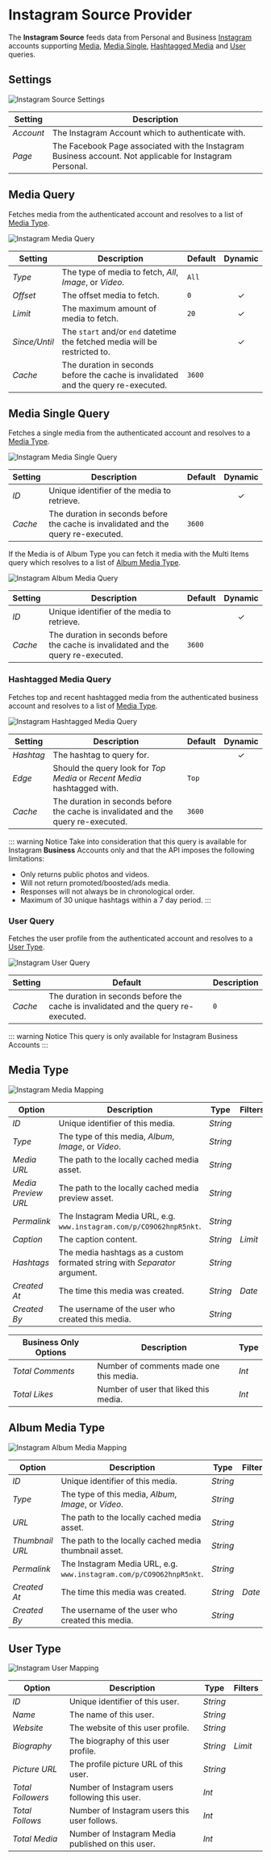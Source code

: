 # Instagram Source Provider

<div class="tm-resource-icon">
    <!--@include: @essentials-for-yootheme-pro/assets/brands/instagram.svg-->
</div>

The **Instagram Source** feeds data from Personal and Business [Instagram](https://www.instagram.com/) accounts supporting [Media](#media-query), [Media Single](#media-single-query), [Hashtagged Media](#hashtagged-media-query) and [User](#user-query) queries.

## Settings

<!--@include: ./_partials/common-provider-settings.md-->

![Instagram Source Settings](./assets/ig-business-config.webp)

| Setting   | Description                                                                                              |
| --------- | -------------------------------------------------------------------------------------------------------- |
| _Account_ | The Instagram Account which to authenticate with.                                                        |
| _Page_    | The Facebook Page associated with the Instagram Business account. Not applicable for Instagram Personal. |

## Media Query

Fetches media from the authenticated account and resolves to a list of [Media Type](#media-type).

![Instagram Media Query](./assets/ig-query-media.webp)

| Setting       | Description                                                                        | Default | Dynamic  |
| ------------- | ---------------------------------------------------------------------------------- | ------- | :------: |
| _Type_        | The type of media to fetch, _All_, _Image_, or _Video_.                            | `All`   |
| _Offset_      | The offset media to fetch.                                                         | `0`     | &#x2713; |
| _Limit_       | The maximum amount of media to fetch.                                              | `20`    | &#x2713; |
| _Since/Until_ | The `start` and/or `end` datetime the fetched media will be restricted to.         |         | &#x2713; |
| _Cache_       | The duration in seconds before the cache is invalidated and the query re-executed. | `3600`  |

## Media Single Query

Fetches a single media from the authenticated account and resolves to a [Media Type](#media-type).

![Instagram Media Single Query](./assets/ig-query-media-single.webp)

| Setting | Description                                                                        | Default | Dynamic  |
| ------- | ---------------------------------------------------------------------------------- | ------- | :------: |
| _ID_    | Unique identifier of the media to retrieve.                                        |         | &#x2713; |
| _Cache_ | The duration in seconds before the cache is invalidated and the query re-executed. | `3600`  |

If the Media is of Album Type you can fetch it media with the Multi Items query which resolves to a list of [Album Media Type](#album-media-type).

![Instagram Album Media Query](./assets/ig-query-media-single.webp)

| Setting | Description                                                                        | Default | Dynamic  |
| ------- | ---------------------------------------------------------------------------------- | ------- | :------: |
| _ID_    | Unique identifier of the media to retrieve.                                        |         | &#x2713; |
| _Cache_ | The duration in seconds before the cache is invalidated and the query re-executed. | `3600`  |

### Hashtagged Media Query

Fetches top and recent hashtagged media from the authenticated business account and resolves to a list of [Media Type](#media-type).

![Instagram Hashtagged Media Query](./assets/ig-query-hashtagged-media.webp)

| Setting   | Description                                                                        | Default | Dynamic  |
| --------- | ---------------------------------------------------------------------------------- | ------- | :------: |
| _Hashtag_ | The hashtag to query for.                                                          |         | &#x2713; |
| _Edge_    | Should the query look for _Top Media_ or _Recent Media_ hashtagged with.           | `Top`   |
| _Cache_   | The duration in seconds before the cache is invalidated and the query re-executed. | `3600`  |

::: warning Notice
Take into consideration that this query is available for Instagram **Business** Accounts only and that the API imposes the following limitations:

- Only returns public photos and videos.
- Will not return promoted/boosted/ads media.
- Responses will not always be in chronological order.
- Maximum of 30 unique hashtags within a 7 day period.
  :::

### User Query

Fetches the user profile from the authenticated account and resolves to a [User Type](#user-type).

![Instagram User Query](./assets/ig-query-user.webp)

| Setting | Default                                                                            | Description |
| ------- | ---------------------------------------------------------------------------------- | ----------- |
| _Cache_ | The duration in seconds before the cache is invalidated and the query re-executed. | `0`         |

::: warning Notice
This query is only available for Instagram Business Accounts
:::

## Media Type

![Instagram Media Mapping](./assets/ig-type-media.webp)

| Option              | Description                                                               | Type     | Filters |
| ------------------- | ------------------------------------------------------------------------- | -------- | ------- |
| _ID_                | Unique identifier of this media.                                          | _String_ |
| _Type_              | The type of this media, _Album_, _Image_, or _Video_.                     | _String_ |
| _Media URL_         | The path to the locally cached media asset.                               | _String_ |
| _Media Preview URL_ | The path to the locally cached media preview asset.                       | _String_ |
| _Permalink_         | The Instagram Media URL, e.g. `www.instagram.com/p/CO9O62hnpR5nkt`.       | _String_ |
| _Caption_           | The caption content.                                                      | _String_ | _Limit_ |
| _Hashtags_          | The media hashtags as a custom formated string with _Separator_ argument. | _String_ |
| _Created At_        | The time this media was created.                                          | _String_ | _Date_  |
| _Created By_        | The username of the user who created this media.                          | _String_ |

| Business Only Options | Description                             | Type  |
| --------------------- | --------------------------------------- | ----- |
| _Total Comments_      | Number of comments made one this media. | _Int_ |
| _Total Likes_         | Number of user that liked this media.   | _Int_ |

## Album Media Type

![Instagram Album Media Mapping](./assets/ig-type-album-media.webp)

| Option          | Description                                                         | Type     | Filters |
| --------------- | ------------------------------------------------------------------- | -------- | ------- |
| _ID_            | Unique identifier of this media.                                    | _String_ |
| _Type_          | The type of this media, _Album_, _Image_, or _Video_.               | _String_ |
| _URL_           | The path to the locally cached media asset.                         | _String_ |
| _Thumbnail URL_ | The path to the locally cached media thumbnail asset.               | _String_ |
| _Permalink_     | The Instagram Media URL, e.g. `www.instagram.com/p/CO9O62hnpR5nkt`. | _String_ |
| _Created At_    | The time this media was created.                                    | _String_ | _Date_  |
| _Created By_    | The username of the user who created this media.                    | _String_ |

## User Type

![Instagram User Mapping](./assets/ig-type-user.webp)

| Option            | Description                                       | Type     | Filters |
| ----------------- | ------------------------------------------------- | -------- | ------- |
| _ID_              | Unique identifier of this user.                   | _String_ |
| _Name_            | The name of this user.                            | _String_ |
| _Website_         | The website of this user profile.                 | _String_ |
| _Biography_       | The biography of this user profile.               | _String_ | _Limit_ |
| _Picture URL_     | The profile picture URL of this user.             | _String_ |
| _Total Followers_ | Number of Instagram users following this user.    | _Int_    |
| _Total Follows_   | Number of Instagram users this user follows.      | _Int_    |
| _Total Media_     | Number of Instagram Media published on this user. | _Int_    |
